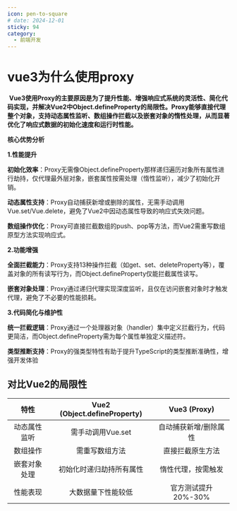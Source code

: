 ```yaml
---
icon: pen-to-square
# date: 2024-12-01
sticky: 94
category:
  - 前端开发
---
```


<!-- more -->
# vue3为什么使用proxy
‌ **‌Vue3使用Proxy的主要原因是为了提升性能、增强响应式系统的灵活性、简化代码实现，并解决Vue2中Object.defineProperty的局限性‌。Proxy能够直接代理整个对象，支持动态属性监听、数组操作拦截以及嵌套对象的惰性处理，从而显著优化了响应式数据的初始化速度和运行时性能。‌**

**核心优势分析‌**

**1.‌性能提升‌**

**初始化效率‌**：Proxy无需像Object.defineProperty那样递归遍历对象所有属性进行劫持，仅代理最外层对象，嵌套属性按需处理（惰性监听），减少了初始化开销。‌‌


**‌动态属性支持‌**：Proxy自动捕获新增或删除的属性，无需手动调用Vue.set/Vue.delete，避免了Vue2中因动态属性导致的响应式失效问题。‌‌

**‌数组操作优化‌**：Proxy可直接拦截数组的push、pop等方法，而Vue2需重写数组原型方法实现响应式。‌‌

**2.‌功能增强‌**

**‌全面拦截能力‌**：Proxy支持13种操作拦截（如get、set、deleteProperty等），覆盖对象的所有读写行为，而Object.defineProperty仅能拦截属性读写。‌‌

**‌嵌套对象处理‌**：Proxy通过递归代理实现深度监听，且仅在访问嵌套对象时才触发代理，避免了不必要的性能损耗。‌‌

**3.‌代码简化与维护性‌**

**‌统一拦截逻辑‌**：Proxy通过一个处理器对象（handler）集中定义拦截行为，代码更简洁，而Object.defineProperty需为每个属性单独定义描述符。‌‌

**‌类型推断支持‌**：Proxy的强类型特性有助于提升TypeScript的类型推断准确性，增强开发体验

## 对比Vue2的局限性

| 特性 | Vue2 (Object.defineProperty) |	Vue3 (Proxy) |
| :---:| :-----: | :-----: |
|‌动态属性监听‌|	需手动调用Vue.set|	自动捕获新增/删除属性|
|‌数组操作‌	| 需重写数组方法	|直接拦截原生方法|
|‌嵌套对象处理	| 初始化时递归劫持所有属性	|惰性代理，按需触发|
|性能表现‌	| 大数据量下性能较低	|官方测试提升20%-30%|


